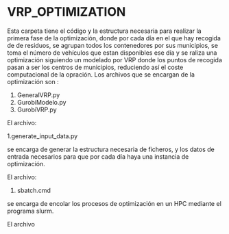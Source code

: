 # VRP_OPTIMIZATION

Esta carpeta tiene el código y la estructura necesaria para realizar la primera fase de la optimización, donde por cada día en el que hay recogida de 
de residuos, se agrupan todos los contenedores por sus municipios, se toma el número de vehículos que estan disponibles ese día y se raliza una optimización siguiendo un modelado por VRP donde los puntos de recogida pasan a ser los centros de municipios, reduciendo así el coste computacional de la opración.
Los archivos que se encargan de la optimización son :

1. GeneralVRP.py
2. GurobiModelo.py
3. GurobiVRP.py

El archivo: 

1.generate_input_data.py 

se encarga de generar la estructura necesaria de ficheros, y los datos de entrada necesarios para que por cada día haya una instancia de optimización.

El archivo:

1. sbatch.cmd

se encarga de encolar los procesos de optimización en un HPC mediante el programa slurm.

El archivo